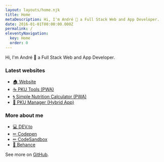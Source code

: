 ```yaml
---
layout: layouts/home.njk
title: Home
metaDescription: Hi, I'm André 👋 a Full Stack Web and App Developer.
date: 2016-01-01T00:00:00.000Z
permalink: /
eleventyNavigation:
  key: Home
  order: 0
---
```


Hi, I'm André 👋 a Full Stack Web and App Developer.

### Latest websites

- [🏠 Website](https://andrereus.com/)
- [☕ PKU Tools (PWA)](https://pkutools.com/)
- [🌀 Simple Nutrition Calculator (PWA)](https://github.com/andrereus/simple-nutrition-calculator)
- [🍴 PKU Manager (Hybrid App)](https://pkumanager.com/)

### More about me

- [💻 DEV.to](https://dev.to/andrereus)
- [✏ Codepen](https://codepen.io/andrereus)
- [✏ CodeSandbox](https://codesandbox.io/u/andrereus)
- [🎨 Behance](https://www.behance.net/andrereus)

See more on [GitHub](https://github.com/andrereus).
